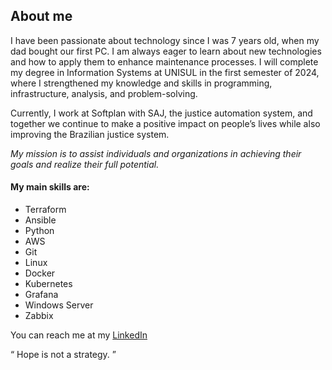 

## About me
<p>
  I have been passionate about technology since I was 7 years old, when my dad bought our first PC.
  I am always eager to learn about new technologies and how to apply them to enhance maintenance processes.
  I will complete my degree in Information Systems at UNISUL in the first semester of 2024, where I strengthened my knowledge and skills in programming, infrastructure, analysis, and problem-solving.
</p><p>
  Currently, I work at Softplan with SAJ, the justice automation system, and together we continue to make a positive impact on people’s lives while also improving the Brazilian justice system. 
</p><p>
  <i>My mission is to assist individuals and organizations in achieving their goals and realize their full potential.</i>  
</p>

#### My main skills are:
<ul>
  <li>Terraform</li>
  <li>Ansible</li>
  <li>Python</li>
  <li>AWS</li>
  <li>Git</li>
  <li>Linux</li>
  <li>Docker</li>
  <li>Kubernetes</li>
  <li>Grafana</li>
  <li>Windows Server</li>
  <li>Zabbix</li>
</ul>

You can reach me at my <a href="https://www.linkedin.com/in/leandrominatti/">LinkedIn</a>

<q>
  Hope is not a strategy.
</q>
